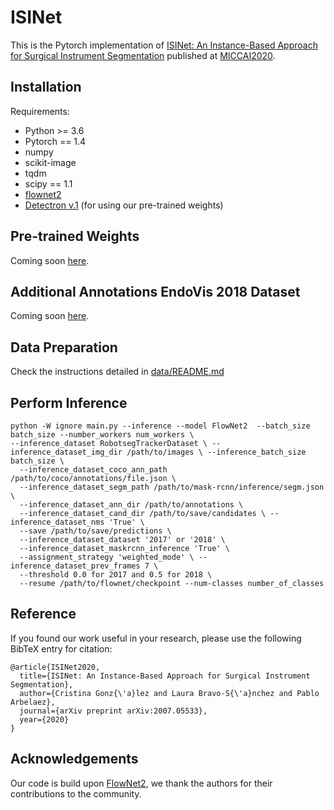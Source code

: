 # ISINet

This is the Pytorch implementation of [ISINet: An Instance-Based Approach for Surgical Instrument Segmentation](https://arxiv.org/abs/2007.05533) published at [MICCAI2020](https://www.miccai2020.org/en/).

## Installation
Requirements:
- Python >= 3.6
- Pytorch == 1.4
- numpy 
- scikit-image 
- tqdm 
- scipy == 1.1
- [flownet2](https://github.com/NVIDIA/flownet2-pytorch)
- [Detectron v.1](https://github.com/facebookresearch/maskrcnn-benchmark) (for using our pre-trained weights)

## Pre-trained Weights
Coming soon [here](https://biomedicalcomputervision.uniandes.edu.co/index.php/research?id=44).

## Additional Annotations EndoVis 2018 Dataset
Coming soon [here](https://biomedicalcomputervision.uniandes.edu.co/index.php/research?id=44).

## Data Preparation
Check the instructions detailed in [data/README.md](data/README.md)
## Perform Inference
````
python -W ignore main.py --inference --model FlowNet2  --batch_size batch_size --number_workers num_workers \
--inference_dataset RobotsegTrackerDataset \ --inference_dataset_img_dir /path/to/images \ --inference_batch_size batch_size \
  --inference_dataset_coco_ann_path /path/to/coco/annotations/file.json \
  --inference_dataset_segm_path /path/to/mask-rcnn/inference/segm.json \
  --inference_dataset_ann_dir /path/to/annotations \
  --inference_dataset_cand_dir /path/to/save/candidates \ --inference_dataset_nms 'True' \
  --save /path/to/save/predictions \
  --inference_dataset_dataset '2017' or '2018' \
  --inference_dataset_maskrcnn_inference 'True' \
  --assignment_strategy 'weighted_mode' \ --inference_dataset_prev_frames 7 \
  --threshold 0.0 for 2017 and 0.5 for 2018 \
  --resume /path/to/flownet/checkpoint --num-classes number_of_classes
````

## Reference
If you found our work useful in your research, please use the following BibTeX entry for citation:

````
@article{ISINet2020,
  title={ISINet: An Instance-Based Approach for Surgical Instrument Segmentation},
  author={Cristina Gonz{\'a}lez and Laura Bravo-S{\'a}nchez and Pablo Arbelaez},
  journal={arXiv preprint arXiv:2007.05533},
  year={2020}
}
````

## Acknowledgements
Our code is build upon [FlowNet2](https://github.com/NVIDIA/flownet2-pytorch), we thank the authors for their contributions to the community.

